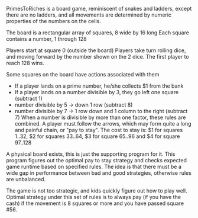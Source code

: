 PrimesToRiches is a board game, reminiscent of snakes and ladders, except
there are no ladders, and all movements are determined by numeric properties
of the numbers on the cells.

The board is a rectangular array of squares, 8 wide by 16 long
Each square contains a number, 1 through 128

Players start at square 0 (outside the board)
Players take turn rolling dice, and moving forward by the number
shown on the 2 dice. The first player to reach 128 wins.

Some squares on the board have actions associated with them
 - If a player lands on a prime number, he/she collects $1 from the bank
 - If a player lands on a number divisible by 3, they go left one square (subtract 1)
 - number divisible by 5 -> down 1 row (subtract 8)
 - number divisible by 7 -> 1 row down and 1 column to the right (subtract 7)
When a number is divisible by more than one factor, these rules are combined.
A player must follow the arrows, which may form quite a long and painful chain,
or "pay to stay". The cost to stay is: $1 for squares 1..32, $2 for squares 33..64,
$3 for square 65..96 and $4 for square 97..128

A physical board exists, this is just the supporting program for it.
This program figures out the optimal pay to stay strategy and checks expected
game runtime based on specified rules. The idea is that there must be a wide gap
in performance between bad and good strategies, otherwise rules are unbalanced.

The game is not too strategic, and kids quickly figure out how to play well.
Optimal strategy under this set of rules is to always pay (if you have the cash)
if the movement is 8 squares or more and you have passed square #56.
